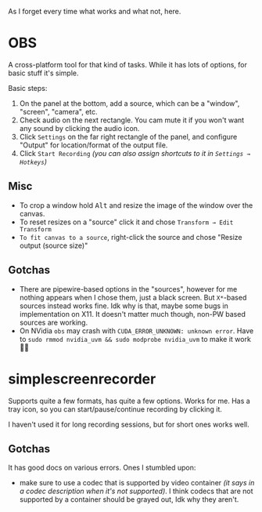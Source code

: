 As I forget every time what works and what not, here.

# OBS

A cross-platform tool for that kind of tasks. While it has lots of options, for basic stuff it's simple.

Basic steps:

1. On the panel at the bottom, add a source, which can be a "window", "screen", "camera", etc.
2. Check audio on the next rectangle. You cam mute it if you won't want any sound by clicking the audio icon.
3. Click `Settings` on the far right rectangle of the panel, and configure "Output" for location/format of the output file.
4. Click `Start Recording` *(you can also assign shortcuts to it in `Settings → Hotkeys`)*

## Misc

* To crop a window hold <kbd>Alt</kbd> and resize the image of the window over the canvas.
* To reset resizes on a "source" click it and chose `Transform → Edit Transform`
* `To fit canvas to a source`, right-click the source and chose "Resize output (source size)"

## Gotchas

* There are pipewire-based options in the "sources", however for me nothing appears when I chose them, just a black screen. But `X*`-based sources instead works fine. Idk why is that, maybe some bugs in implementation on X11. It doesn't matter much though, non-PW based sources are working.
* On NVidia `obs` may crash with `CUDA_ERROR_UNKNOWN: unknown error`. Have to `sudo rmmod nvidia_uvm && sudo modprobe nvidia_uvm` to make it work 🤷‍♂️

# simplescreenrecorder

Supports quite a few formats, has quite a few options. Works for me. Has a tray icon, so you can start/pause/continue recording by clicking it.

I haven't used it for long recording sessions, but for short ones works well.

## Gotchas

It has good docs on various errors. Ones I stumbled upon:

* make sure to use a codec that is supported by video container *(it says in a codec description when it's not supported)*. I think codecs that are not supported by a container should be grayed out, Idk why they aren't.
